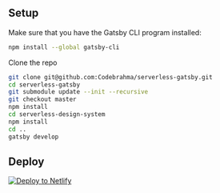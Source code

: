 ## Setup

Make sure that you have the Gatsby CLI program installed:
```sh
npm install --global gatsby-cli
```

Clone the repo
```sh
git clone git@github.com:Codebrahma/serverless-gatsby.git
cd serverless-gatsby
git submodule update --init --recursive
git checkout master
npm install
cd serverless-design-system
npm install
cd ..
gatsby develop
```

## Deploy

[![Deploy to Netlify](https://www.netlify.com/img/deploy/button.svg)](https://app.netlify.com/start/deploy?repository=https://github.com/gatsbyjs/gatsby-starter-default)
